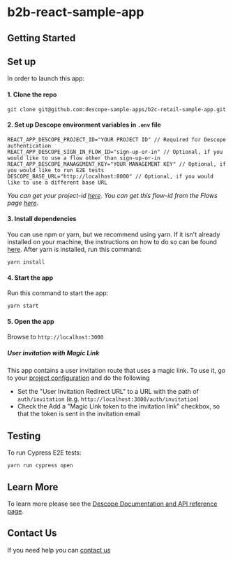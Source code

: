 # b2b-react-sample-app

## Getting Started

## Set up
In order to launch this app:

#### 1. Clone the repo 
```
git clone git@github.com:descope-sample-apps/b2c-retail-sample-app.git
```

#### 2. Set up Descope environment variables in `.env` file
```
REACT_APP_DESCOPE_PROJECT_ID="YOUR PROJECT ID" // Required for Descope authentication
REACT_APP_DESCOPE_SIGN_IN_FLOW_ID="sign-up-or-in" // Optional, if you would like to use a flow other than sign-up-or-in
REACT_APP_DESCOPE_MANAGEMENT_KEY="YOUR MANAGEMENT KEY" // Optional, if you would like to run E2E tests
DESCOPE_BASE_URL="http://localhost:8000" // Optional, if you would like to use a different base URL
```
_You can get your project-id [here](https://app.descope.com/settings/project)_.
_You can get this flow-id from the Flows page [here](https://app.descope.com/flows)_.


#### 3. Install dependencies 

You can use npm or yarn, but we recommend using yarn. If it isn't already installed on your machine, the instructions on how to do so can be found [here](https://classic.yarnpkg.com/lang/en/docs/install/). After yarn is installed, run this command:
```
yarn install
```

#### 4. Start the app

Run this command to start the app:

```
yarn start
```

#### 5. Open the app
Browse to `http://localhost:3000`


##### User invitation with Magic Link
This app contains a user invitation route that uses a magic link.
To use it, go to your [project configuration](https://app.descope.com/settings/project) and do the following
 - Set the "User Invitation Redirect URL" to a URL with the path of `auth/invitation` (e.g. `http://localhost:3000/auth/invitation`)
 - Check the Add a "Magic Link token to the invitation link" checkbox, so that the token is sent in the invitation email

## Testing
To run Cypress E2E tests:
```
yarn run cypress open
```

## Learn More
To learn more please see the [Descope Documentation and API reference page](https://docs.descope.com/).

## Contact Us
If you need help you can [contact us](https://docs.descope.com/support/)
